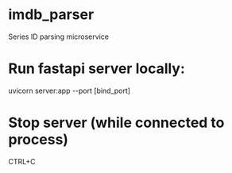 # imdb_parser
Series ID parsing microservice


# Run fastapi server locally: 
uvicorn server:app --port [bind_port]

# Stop server (while connected to process)
CTRL+C
